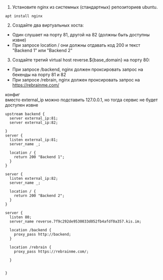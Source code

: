 1. Установите nginx из системных (стандартных) репозиториев ubuntu.
```
apt install nginx
```
2. Создайте два виртуальных хоста:
- Один слушает на порту 81, другой на 82 (должны быть доступны извне)
- При запросе location / они должны отдавать код 200 и текст "Backend 1" или "Backend 2"
3. Создайте третий virtual host reverse.${base_domain} на порту 80:
- При запросе /backend, nginx должен проксировать запрос на бекенды на порту 81 и 82
- При запросе /rebrain, nginx должен проксировать запрос на https://rebrainme.com/


конфиг  
вместо external_ip можно подставить 127.0.0.1, но тогда сервис не будет доступен извне

```
upstream backend {
  server external_ip:81;
  server external_ip:82;

}
server {
  listen external_ip:81;
  server_name _;

  location / {
    return 200 "Backend 1";
  }
}

server {
  listen external_ip:82;
  server_name _;

  location / {
    return 200 "Backend 2";
  }
}

server {
  listen 80;
  server_name reverse.7f9c292de9530033d052fb4afdf0a357.kis.im;

  location /backend {
    proxy_pass http://backend;
  }

  location /rebrain {
    proxy_pass https://rebrainme.com/;

  }


}



```
